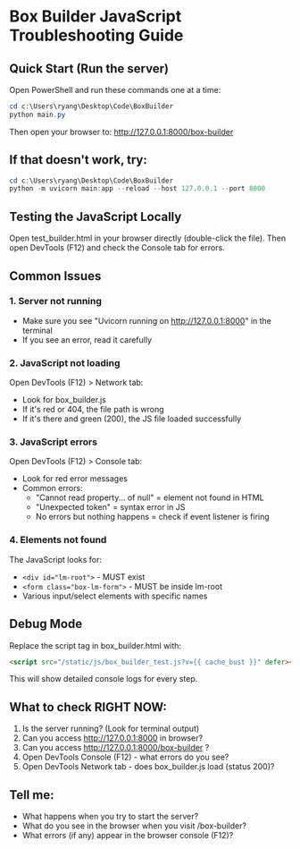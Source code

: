 # Box Builder JavaScript Troubleshooting Guide

## Quick Start (Run the server)

Open PowerShell and run these commands one at a time:

```powershell
cd c:\Users\ryang\Desktop\Code\BoxBuilder
python main.py
```

Then open your browser to: http://127.0.0.1:8000/box-builder

## If that doesn't work, try:

```powershell
cd c:\Users\ryang\Desktop\Code\BoxBuilder
python -m uvicorn main:app --reload --host 127.0.0.1 --port 8000
```

## Testing the JavaScript Locally

Open test_builder.html in your browser directly (double-click the file).
Then open DevTools (F12) and check the Console tab for errors.

## Common Issues

### 1. Server not running
- Make sure you see "Uvicorn running on http://127.0.0.1:8000" in the terminal
- If you see an error, read it carefully

### 2. JavaScript not loading
Open DevTools (F12) > Network tab:
- Look for box_builder.js
- If it's red or 404, the file path is wrong
- If it's there and green (200), the JS file loaded successfully

### 3. JavaScript errors
Open DevTools (F12) > Console tab:
- Look for red error messages
- Common errors:
  - "Cannot read property... of null" = element not found in HTML
  - "Unexpected token" = syntax error in JS
  - No errors but nothing happens = check if event listener is firing

### 4. Elements not found
The JavaScript looks for:
- `<div id="lm-root">` - MUST exist
- `<form class="box-lm-form">` - MUST be inside lm-root
- Various input/select elements with specific names

## Debug Mode

Replace the script tag in box_builder.html with:
```html
<script src="/static/js/box_builder_test.js?v={{ cache_bust }}" defer></script>
```

This will show detailed console logs for every step.

## What to check RIGHT NOW:

1. Is the server running? (Look for terminal output)
2. Can you access http://127.0.0.1:8000 in browser?
3. Can you access http://127.0.0.1:8000/box-builder ?
4. Open DevTools Console (F12) - what errors do you see?
5. Open DevTools Network tab - does box_builder.js load (status 200)?

## Tell me:
- What happens when you try to start the server?
- What do you see in the browser when you visit /box-builder?
- What errors (if any) appear in the browser console (F12)?
